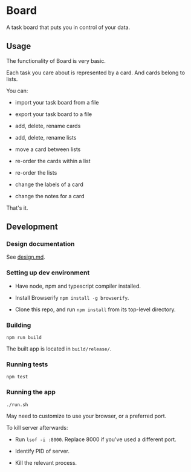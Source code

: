 # Board

A task board that puts you in control of your data.

## Usage

The functionality of Board is very basic.

Each task you care about is represented by a card.  And cards belong to lists.

You can:

- import your task board from a file

- export your task board to a file

- add, delete, rename cards

- add, delete, rename lists

- move a card between lists

- re-order the cards within a list

- re-order the lists

- change the labels of a card

- change the notes for a card

That's it.

## Development

### Design documentation

See [design.md](design.md).

### Setting up dev environment

- Have node, npm and typescript compiler installed.

- Install Browserify `npm install -g browserify`.

- Clone this repo, and run `npm install` from its top-level directory.

### Building

`npm run build`

The built app is located in `build/release/`.

### Running tests

`npm test`

### Running the app

`./run.sh`

May need to customize to use your browser, or a preferred port.

To kill server afterwards:

- Run `lsof -i :8000`.  Replace 8000 if you've used a different port.

- Identify PID of server.

- Kill the relevant process.
